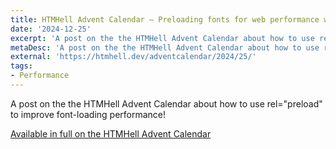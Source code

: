 ```yaml
---
title: HTMHell Advent Calendar — Preloading fonts for web performance with link rel=”preload”
date: '2024-12-25'
excerpt: 'A post on the the HTMHell Advent Calendar about how to use rel="preload" to improve font-loading performance!'
metaDesc: 'A post on the the HTMHell Advent Calendar about how to use rel="preload" to improve font-loading performance!'
external: 'https://htmhell.dev/adventcalendar/2024/25/'
tags:
- Performance
---
```


A post on the the HTMHell Advent Calendar about how to use rel="preload" to improve font-loading performance!

[Available in full on the HTMHell Advent Calendar](https://htmhell.dev/adventcalendar/2024/25/)
